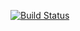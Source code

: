 [![Build Status](https://travis-ci.org/NikolayStepanov/Wallpaper-Calculator.svg?branch=master)](https://travis-ci.org/NikolayStepanov/Wallpaper-Calculator)
